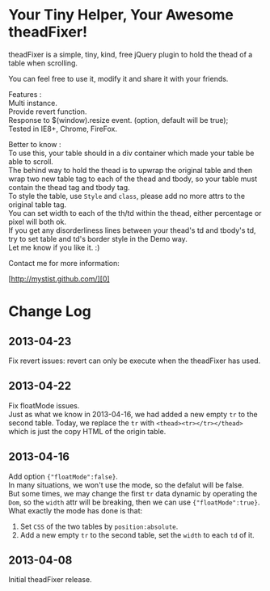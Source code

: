 # Your Tiny Helper, Your Awesome theadFixer!

theadFixer is a simple, tiny, kind, free jQuery plugin to hold the thead of a table when scrolling.

You can feel free to use it, modify it and share it with your friends.

Features :  
Multi instance.  
Provide revert function.  
Response to $(window).resize event. (option, default will be true);  
Tested in IE8+, Chrome, FireFox.  

Better to know :  
To use this, your table should in a div container which made your table be able to scroll.  
The behind way to hold the thead is to upwrap the original table and then wrap two new table tag to each of the thead and tbody, so your table must contain the thead tag and tbody tag.  
To style the table, use `Style` and `class`, please add no more attrs to the original table tag.  
You can set width to each of the th/td within the thead, either percentage or pixel will both ok.  
If you get any disorderliness lines between your thead's td and tbody's td, try to set table and td's border style in the Demo way.  
Let me know if you like it. :)  


Contact me for more information:  

[http://mystist.github.com/][0]  

[0]: http://mystist.github.com/

# Change Log

## 2013-04-23  
Fix revert issues: revert can only be execute when the theadFixer has used.

## 2013-04-22
Fix floatMode issues.  
Just as what we know in 2013-04-16, we had added a new empty `tr` to the second table. Today, we replace the `tr` with `<thead><tr></tr></thead>` which is just the copy HTML of the origin table.

## 2013-04-16
Add option `{"floatMode":false}`.  
In many situations, we won't use the mode, so the defalut will be false.  
But some times, we may change the first `tr` data dynamic by operating the `Dom`, so the `width` attr will be breaking, then we can use `{"floatMode":true}`.  
What exactly the mode has done is that:  
1. Set `CSS` of the two tables by `position:absolute`.  
2. Add a new empty `tr` to the second table, set the `width` to each `td` of it.


## 2013-04-08  
Initial theadFixer release.








